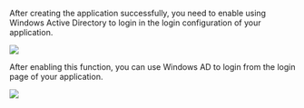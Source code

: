 <IntegrationDetailCard title="Use Windows Active Directory to Login">

After creating the application successfully, you need to enable using Windows Active Directory to login in the login configuration of your application.

![](~@imagesZhCn/connections/Xnip2021-02-25_19-24-27.png)

After enabling this function, you can use Windows AD to login from the login page of your application.

![](~@imagesZhCn/connections/Xnip2021-02-25_19-24-54.png)

</IntegrationDetailCard>